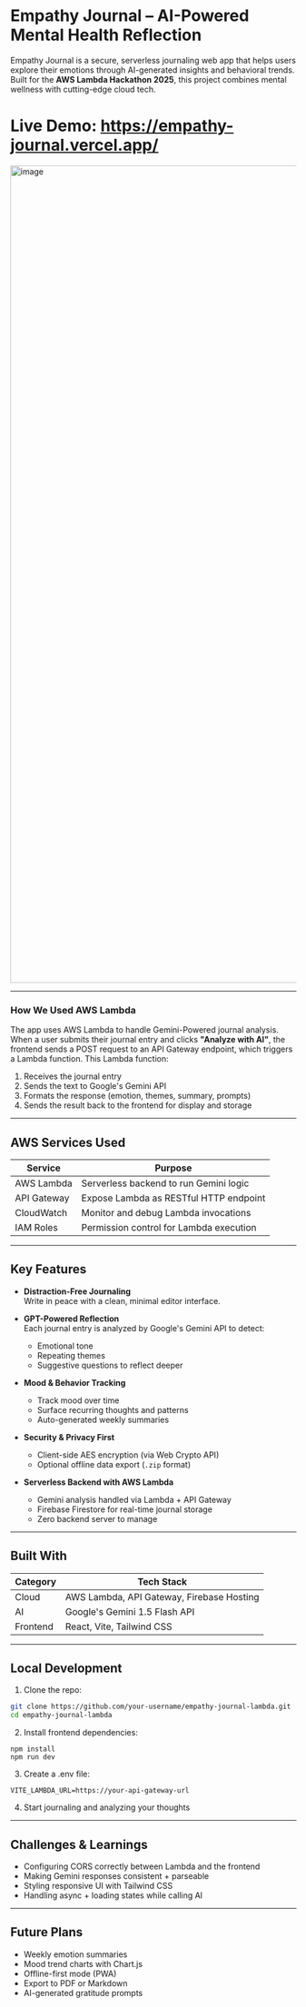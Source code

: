 # Empathy Journal – AI-Powered Mental Health Reflection

Empathy Journal is a secure, serverless journaling web app that helps users explore their emotions through AI-generated insights and behavioral trends. Built for the **AWS Lambda Hackathon 2025**, this project combines mental wellness with cutting-edge cloud tech.

# Live Demo: https://empathy-journal.vercel.app/
<img width="1440" alt="image" src="https://github.com/user-attachments/assets/9efe4218-dce0-43fd-8859-b0d68f65f74f" />

---

### How We Used AWS Lambda

The app uses AWS Lambda to handle Gemini-Powered journal analysis. When a user submits their journal entry and clicks **"Analyze with AI"**, the frontend sends a POST request to an API Gateway endpoint, which triggers a Lambda function. This Lambda function:

1. Receives the journal entry
2. Sends the text to Google's Gemini API
3. Formats the response (emotion, themes, summary, prompts)
4. Sends the result back to the frontend for display and storage

---

## AWS Services Used

| Service        | Purpose |
|----------------|---------|
| AWS Lambda     | Serverless backend to run Gemini logic |
| API Gateway    | Expose Lambda as RESTful HTTP endpoint |
| CloudWatch     | Monitor and debug Lambda invocations |
| IAM Roles      | Permission control for Lambda execution |

---

## Key Features

- **Distraction-Free Journaling**  
  Write in peace with a clean, minimal editor interface.

- **GPT-Powered Reflection**  
  Each journal entry is analyzed by Google's Gemini API to detect:

  - Emotional tone
  - Repeating themes
  - Suggestive questions to reflect deeper

- **Mood & Behavior Tracking**

  - Track mood over time
  - Surface recurring thoughts and patterns
  - Auto-generated weekly summaries

- **Security & Privacy First**

  - Client-side AES encryption (via Web Crypto API)
  - Optional offline data export (`.zip` format)

- **Serverless Backend with AWS Lambda**
  - Gemini analysis handled via Lambda + API Gateway
  - Firebase Firestore for real-time journal storage
  - Zero backend server to manage

---

## Built With

| Category | Tech Stack                                      |
| -------- | ----------------------------------------------- |
| Cloud    | AWS Lambda, API Gateway, Firebase Hosting       |
| AI       | Google's Gemini 1.5 Flash API                   |
| Frontend | React, Vite, Tailwind CSS                       |

---

## Local Development

1. Clone the repo:

```bash
git clone https://github.com/your-username/empathy-journal-lambda.git
cd empathy-journal-lambda
```

2. Install frontend dependencies:

```
npm install
npm run dev
```

3. Create a .env file:

```
VITE_LAMBDA_URL=https://your-api-gateway-url
```

4. Start journaling and analyzing your thoughts

---

## Challenges & Learnings

- Configuring CORS correctly between Lambda and the frontend
- Making Gemini responses consistent + parseable
- Styling responsive UI with Tailwind CSS
- Handling async + loading states while calling AI


---

## Future Plans

- Weekly emotion summaries
- Mood trend charts with Chart.js
- Offline-first mode (PWA)
- Export to PDF or Markdown
- AI-generated gratitude prompts
